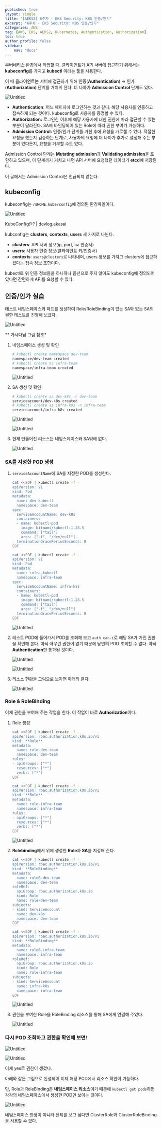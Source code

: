 ```yaml
---
published: true
layout: single
title: "[AEKS2] 6주차 - EKS Security: K8S 인증/인가"
excerpt: "6주차 - EKS Security: K8S 인증/인가"
categories: AWS
tag: [AWS, EKS, AEKS2, Kubernetes, Authentication, Authorization]
toc: true
author_profile: false
sidebar:
    nav: "docs"
---
```


쿠버네티스 환경에서 작업할 때, 클라이언트가 API 서버에 접근하기 위해서는 **kubeconfig**를 가지고 **kubectl** 이라는 툴을 사용한다.

이 때 클라이언트는 서버에 접근하기 위해 인증(**Authentication**) → 인가(**Authorization**) 단계를 거치게 된다. 더 나아가 **Admission Control** 단계도 있다.

![Untitled](6%E1%84%8C%E1%85%AE%E1%84%8E%E1%85%A1%20-%20EKS%20Security%20K8S%20%E1%84%8B%E1%85%B5%E1%86%AB%E1%84%8C%E1%85%B3%E1%86%BC%20%E1%84%8B%E1%85%B5%E1%86%AB%E1%84%80%E1%85%A1%20a4d00342ae414c91a64931019d30c250/Untitled.png)

- **Authentication:** 어느 페이지에 로그인하는 것과 같다. 해당 사용자를 인증하고 접속하게 되는 것이다. kubeconfig로 사용자를 증명할 수 있다.
- **Authorization:** 로그인한 이후에 해당 사용자에 대한 권한에 따라 접근할 수 있는 부분이 달라진다. SA에 바인딩되어 있는 Role에 따라 권한 부여가 가능하다.
- **Admission Control:** 인증/인가 단계를 거친 후에 요청을 가로챌 수 있다. 적절한 요청을 했는지 검증하는 단계로, 사용자의 요청에 더 나아가 추가로 설정해 주는 부분이 있다든지, 요청을 거부할 수도 있다.

Admission Control 단계는 **Mutating admission**과 **Validating admission**을 포함하고 있으며, 이 단계까지 거치고 나면 API 서버에 요청했던 데이터가 **etcd**에 저장된다.

이 글에서는 Admission Control은 언급되지 않는다.

## kubeconfig

kubeconfig는 `/$HOME.kube/config`에 정의된 환경파일이다.

![Untitled](6%E1%84%8C%E1%85%AE%E1%84%8E%E1%85%A1%20-%20EKS%20Security%20K8S%20%E1%84%8B%E1%85%B5%E1%86%AB%E1%84%8C%E1%85%B3%E1%86%BC%20%E1%84%8B%E1%85%B5%E1%86%AB%E1%84%80%E1%85%A1%20a4d00342ae414c91a64931019d30c250/Untitled%201.png)

[KubeConfig란? | devlog.akasai](https://akasai.space/kubernetes/about-kubeconfig/)

kubconfig는 **clusters**, **contexts**, **users** 세 가지로 나뉜다.

- **clusters**: API 서버 정보(ip, port, ca 인증서)
- **users**: 사용자 인증 정보(클라이언트 키/인증서)
- **contexts**: `users@clusters`로 나타내며, users 정보를 가지고 clusters에 접근하겠다는 접속 정보 조합이다.

kubectl로 위 인증 정보들을 하나하나 옵션으로 주지 않아도 kubeconfig에 정의되어 있다면 간편하게 API를 요청할 수 있다.

## 인증/인가 실습

테스트 네임스페이스와 파드를 생성하여 Role/RoleBinding이 없는 SA와 있는 SA의 권한 테스트를 진행해 보겠다.

![Untitled](6%E1%84%8C%E1%85%AE%E1%84%8E%E1%85%A1%20-%20EKS%20Security%20K8S%20%E1%84%8B%E1%85%B5%E1%86%AB%E1%84%8C%E1%85%B3%E1%86%BC%20%E1%84%8B%E1%85%B5%E1%86%AB%E1%84%80%E1%85%A1%20a4d00342ae414c91a64931019d30c250/Untitled%202.png)

** 가시다님 그림 참조*

1. 네임스페이스 생성 및 확인
    
    ```bash
    # kubectl create namespace dev-team
    namespace/dev-team created
    # kubectl create ns infra-team
    namespace/infra-team created
    ```
    
    ![Untitled](6%E1%84%8C%E1%85%AE%E1%84%8E%E1%85%A1%20-%20EKS%20Security%20K8S%20%E1%84%8B%E1%85%B5%E1%86%AB%E1%84%8C%E1%85%B3%E1%86%BC%20%E1%84%8B%E1%85%B5%E1%86%AB%E1%84%80%E1%85%A1%20a4d00342ae414c91a64931019d30c250/Untitled%203.png)
    
2. SA 생성 및 확인
    
    ```bash
    # kubectl create sa dev-k8s -n dev-team
    serviceaccount/dev-k8s created
    # kubectl create sa infra-k8s -n infra-team
    serviceaccount/infra-k8s created
    ```
    
    ![Untitled](6%E1%84%8C%E1%85%AE%E1%84%8E%E1%85%A1%20-%20EKS%20Security%20K8S%20%E1%84%8B%E1%85%B5%E1%86%AB%E1%84%8C%E1%85%B3%E1%86%BC%20%E1%84%8B%E1%85%B5%E1%86%AB%E1%84%80%E1%85%A1%20a4d00342ae414c91a64931019d30c250/Untitled%204.png)
    
    ![Untitled](6%E1%84%8C%E1%85%AE%E1%84%8E%E1%85%A1%20-%20EKS%20Security%20K8S%20%E1%84%8B%E1%85%B5%E1%86%AB%E1%84%8C%E1%85%B3%E1%86%BC%20%E1%84%8B%E1%85%B5%E1%86%AB%E1%84%80%E1%85%A1%20a4d00342ae414c91a64931019d30c250/Untitled%205.png)
    
3. 현재 만들어진 리소스는 네임스페이스와 SA밖에 없다.
    
    ![Untitled](6%E1%84%8C%E1%85%AE%E1%84%8E%E1%85%A1%20-%20EKS%20Security%20K8S%20%E1%84%8B%E1%85%B5%E1%86%AB%E1%84%8C%E1%85%B3%E1%86%BC%20%E1%84%8B%E1%85%B5%E1%86%AB%E1%84%80%E1%85%A1%20a4d00342ae414c91a64931019d30c250/Untitled%206.png)
    

### SA를 지정한 POD 생성

1. `serviceAccountName`에 SA를 지정한 POD를 생성한다.
    
    ```bash
    cat <<EOF | kubectl create -f -
    apiVersion: v1
    kind: Pod
    metadata:
      name: dev-kubectl
      namespace: dev-team
    spec:
      serviceAccountName: dev-k8s
      containers:
      - name: kubectl-pod
        image: bitnami/kubectl:1.28.5
        command: ["tail"]
        args: ["-f", "/dev/null"]
      terminationGracePeriodSeconds: 0
    EOF
    ```
    
    ```bash
    cat <<EOF | kubectl create -f -
    apiVersion: v1
    kind: Pod
    metadata:
      name: infra-kubectl
      namespace: infra-team
    spec:
      serviceAccountName: infra-k8s
      containers:
      - name: kubectl-pod
        image: bitnami/kubectl:1.28.5
        command: ["tail"]
        args: ["-f", "/dev/null"]
      terminationGracePeriodSeconds: 0
    EOF
    ```
    
    ![Untitled](6%E1%84%8C%E1%85%AE%E1%84%8E%E1%85%A1%20-%20EKS%20Security%20K8S%20%E1%84%8B%E1%85%B5%E1%86%AB%E1%84%8C%E1%85%B3%E1%86%BC%20%E1%84%8B%E1%85%B5%E1%86%AB%E1%84%80%E1%85%A1%20a4d00342ae414c91a64931019d30c250/Untitled%207.png)
    
2. 테스트 POD에 들어가서 POD를 조회해 보고 `auth can-i`로 해당 SA가 가진 권한을 확인해 본다. 아직 아무런 권한이 없기 때문에 당연히 POD 조회할 수 없다. 아직 **Authentication**만 통과된 것이다.
    
    ![Untitled](6%E1%84%8C%E1%85%AE%E1%84%8E%E1%85%A1%20-%20EKS%20Security%20K8S%20%E1%84%8B%E1%85%B5%E1%86%AB%E1%84%8C%E1%85%B3%E1%86%BC%20%E1%84%8B%E1%85%B5%E1%86%AB%E1%84%80%E1%85%A1%20a4d00342ae414c91a64931019d30c250/Untitled%208.png)
    
    ![Untitled](6%E1%84%8C%E1%85%AE%E1%84%8E%E1%85%A1%20-%20EKS%20Security%20K8S%20%E1%84%8B%E1%85%B5%E1%86%AB%E1%84%8C%E1%85%B3%E1%86%BC%20%E1%84%8B%E1%85%B5%E1%86%AB%E1%84%80%E1%85%A1%20a4d00342ae414c91a64931019d30c250/Untitled%209.png)
    
3. 리소스 현황을 그림으로 보자면 아래와 같다.
    
    ![Untitled](6%E1%84%8C%E1%85%AE%E1%84%8E%E1%85%A1%20-%20EKS%20Security%20K8S%20%E1%84%8B%E1%85%B5%E1%86%AB%E1%84%8C%E1%85%B3%E1%86%BC%20%E1%84%8B%E1%85%B5%E1%86%AB%E1%84%80%E1%85%A1%20a4d00342ae414c91a64931019d30c250/Untitled%2010.png)
    

### Role & RoleBinding

이제 권한을 부여해 주는 작업을 한다. 이 작업이 바로 **Authorization**이다.

1. Role 생성
    
    ```bash
    cat <<EOF | kubectl create -f -
    apiVersion: rbac.authorization.k8s.io/v1
    kind: **Role**
    metadata:
      name: role-dev-team
      namespace: dev-team
    rules:
    - apiGroups: ["*"]
      resources: ["*"]
      verbs: ["*"]
    EOF
    ```
    
    ```bash
    cat <<EOF | kubectl create -f -
    apiVersion: rbac.authorization.k8s.io/v1
    kind: **Role**
    metadata:
      name: role-infra-team
      namespace: infra-team
    rules:
    - apiGroups: ["*"]
      resources: ["*"]
      verbs: ["*"]
    EOF
    ```
    
    ![Untitled](6%E1%84%8C%E1%85%AE%E1%84%8E%E1%85%A1%20-%20EKS%20Security%20K8S%20%E1%84%8B%E1%85%B5%E1%86%AB%E1%84%8C%E1%85%B3%E1%86%BC%20%E1%84%8B%E1%85%B5%E1%86%AB%E1%84%80%E1%85%A1%20a4d00342ae414c91a64931019d30c250/Untitled%2011.png)
    
2. **Rolebinding**에서 위에 생성한 **Role**과 **SA**를 지정해 준다.
    
    ```bash
    cat <<EOF | kubectl create -f -
    apiVersion: rbac.authorization.k8s.io/v1
    kind: **RoleBinding**
    metadata:
      name: roleB-dev-team
      namespace: dev-team
    roleRef:
      apiGroup: rbac.authorization.k8s.io
      kind: Role
      name: role-dev-team
    subjects:
    - kind: ServiceAccount
      name: dev-k8s
      namespace: dev-team
    EOF
    ```
    
    ```bash
    cat <<EOF | kubectl create -f -
    apiVersion: rbac.authorization.k8s.io/v1
    kind: **RoleBinding**
    metadata:
      name: roleB-infra-team
      namespace: infra-team
    roleRef:
      apiGroup: rbac.authorization.k8s.io
      kind: Role
      name: role-infra-team
    subjects:
    - kind: ServiceAccount
      name: infra-k8s
      namespace: infra-team
    EOF
    ```
    
    ![Untitled](6%E1%84%8C%E1%85%AE%E1%84%8E%E1%85%A1%20-%20EKS%20Security%20K8S%20%E1%84%8B%E1%85%B5%E1%86%AB%E1%84%8C%E1%85%B3%E1%86%BC%20%E1%84%8B%E1%85%B5%E1%86%AB%E1%84%80%E1%85%A1%20a4d00342ae414c91a64931019d30c250/Untitled%2012.png)
    
3. 권한을 부여한 Role을 RoleBinding 리소스를 통해 SA에게 연결해 주었다.
    
    ![Untitled](6%E1%84%8C%E1%85%AE%E1%84%8E%E1%85%A1%20-%20EKS%20Security%20K8S%20%E1%84%8B%E1%85%B5%E1%86%AB%E1%84%8C%E1%85%B3%E1%86%BC%20%E1%84%8B%E1%85%B5%E1%86%AB%E1%84%80%E1%85%A1%20a4d00342ae414c91a64931019d30c250/Untitled%2013.png)
    

### 다시 POD 조회하고 권한을 확인해 보면!

![Untitled](6%E1%84%8C%E1%85%AE%E1%84%8E%E1%85%A1%20-%20EKS%20Security%20K8S%20%E1%84%8B%E1%85%B5%E1%86%AB%E1%84%8C%E1%85%B3%E1%86%BC%20%E1%84%8B%E1%85%B5%E1%86%AB%E1%84%80%E1%85%A1%20a4d00342ae414c91a64931019d30c250/Untitled%2014.png)

![Untitled](6%E1%84%8C%E1%85%AE%E1%84%8E%E1%85%A1%20-%20EKS%20Security%20K8S%20%E1%84%8B%E1%85%B5%E1%86%AB%E1%84%8C%E1%85%B3%E1%86%BC%20%E1%84%8B%E1%85%B5%E1%86%AB%E1%84%80%E1%85%A1%20a4d00342ae414c91a64931019d30c250/Untitled%2015.png)

이제 yes로 권한이 생겼다.

아래와 같은 그림으로 완성되어 이제 해당 POD에서 리소스 확인이 가능하다.

단, Role과 RoleBinding은 **네임스페이스 리소스**이기 때문에 `kubectl get pods`하면 각각의 네임스페이스에서 생성한 POD만 보이는 것이다.

![Untitled](6%E1%84%8C%E1%85%AE%E1%84%8E%E1%85%A1%20-%20EKS%20Security%20K8S%20%E1%84%8B%E1%85%B5%E1%86%AB%E1%84%8C%E1%85%B3%E1%86%BC%20%E1%84%8B%E1%85%B5%E1%86%AB%E1%84%80%E1%85%A1%20a4d00342ae414c91a64931019d30c250/Untitled%2016.png)

네임스페이스 한정이 아니라 전체를 보고 싶다면 ClusterRole과 ClusterRoleBinding을 사용할 수 있다.